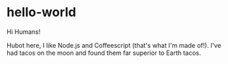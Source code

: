 # hello-world

Hi Humans!

Hubot here, I like Node.js and Coffeescript (that's what I'm made of!).
I've had tacos on the moon and found them far superior to Earth tacos.
